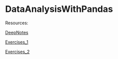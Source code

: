 # DataAnalysisWithPandas

Resources:

[DeepNotes](https://deepnote.com/workspace/mnds-a07120d5-1ec8-4d70-8943-38a68344cbcc/project/Pandas-Notebook-2-Duplicate-61cb12b1-1446-4e9a-bd2f-9aabc95ac32b/notebook/notebook-f0d921386088426b85eeb78b87ff942c?)

[Exercises_1](https://www.geeksforgeeks.org/pandas-practice-excercises-questions-and-solutions/)

[Exercises_2](https://www.w3schools.com/python/pandas/pandas_exercises.asp)

